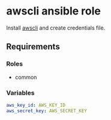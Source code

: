 awscli ansible role
=====================

Install [awscli](https://github.com/aws/aws-cli) and create credentials file.

Requirements
------------

### Roles

- common

### Variables

```yaml
aws_key_id: AWS_KEY_ID
aws_secret_key: AWS_SECRET_KEY
```
